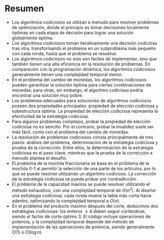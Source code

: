 # Resumen

- Los algoritmos codiciosos se utilizan a menudo para resolver problemas de optimización, donde el principio es tomar decisiones localmente óptimas en cada etapa de decisión para lograr una solución globalmente óptima.
- Los algoritmos codiciosos toman iterativamente una decisión codiciosa tras otra, transformando el problema en un subproblema más pequeño con cada ronda, hasta que el problema se resuelve.
- Los algoritmos codiciosos no solo son fáciles de implementar, sino que también tienen una alta eficiencia en la resolución de problemas. En comparación con la programación dinámica, los algoritmos codiciosos generalmente tienen una complejidad temporal menor.
- En el problema del cambio de monedas, los algoritmos codiciosos pueden garantizar la solución óptima para ciertas combinaciones de monedas; para otras, sin embargo, el algoritmo codicioso podría encontrar una solución muy pobre.
- Los problemas adecuados para soluciones de algoritmos codiciosos poseen dos propiedades principales: propiedad de elección codiciosa y subestructura óptima. La propiedad de elección codiciosa representa la efectividad de la estrategia codiciosa.
- Para algunos problemas complejos, probar la propiedad de elección codiciosa no es sencillo. Por el contrario, probar la invalidez suele ser más fácil, como con el problema del cambio de monedas.
- La resolución de problemas codiciosos consta principalmente de tres pasos: análisis del problema, determinación de la estrategia codiciosa y prueba de la corrección. Entre ellos, la determinación de la estrategia codiciosa es el paso clave, mientras que la prueba de la corrección a menudo plantea el desafío.
- El problema de la mochila fraccionaria se basa en el problema de la mochila 0-1 al permitir la selección de una parte de los artículos, por lo que se puede resolver utilizando un algoritmo codicioso. La corrección de la estrategia codiciosa se puede probar por contradicción.
- El problema de la capacidad máxima se puede resolver utilizando el método exhaustivo, con una complejidad temporal de $O(n^2)$. Al diseñar una estrategia codiciosa, cada ronda mueve la tabla más corta hacia adentro, optimizando la complejidad temporal a $O(n)$.
- En el problema del producto máximo después del corte, deducimos dos estrategias codiciosas: los enteros $\geq 4$ deben seguir cortándose, siendo el factor de corte óptimo $3$. El código incluye operaciones de potencia, y la complejidad temporal depende del método de implementación de las operaciones de potencia, siendo generalmente $O(1)$ o $O(\log n)$.
